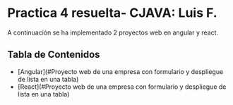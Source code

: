 # Practica 4 resuelta- CJAVA: Luis F.

A continuación se ha implementado 2 proyectos web en angular y react.

## Tabla de Contenidos

- [Angular](#Proyecto web de una empresa con formulario y despliegue de lista en una tabla)
- [React](#Proyecto web de una empresa con formulario y despliegue de lista en una tabla)